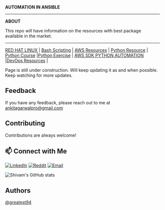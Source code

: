 **AUTOMATION IN ANSIBLE**
______________________________________________________________________________________________________
**ABOUT**

This repo will have information on the resources with best package available in the market.
_______________________________________________________________________________________________________

[RED HAT LINUX](https://github.com/bregman-arie/devops-exercises/blob/master/topics/linux/README.md) | [Bash Scripting](https://github.com/bobbyiliev/introduction-to-bash-scripting) |  [AWS Resources](https://github.com/bregman-arie/devops-exercises/blob/master/topics/aws/README.md)  | [Python Resource](https://github.com/Asabeneh/30-Days-Of-Python)  |  [Python Course](https://github.com/greatest94/python_course_Shivam)  |[Python Exercise](https://github.com/bregman-arie/python-exercises)  | [AWS SDK PYTHON AUTOMATION](https://github.com/boto/boto3)     |[DevOps Resources](https://github.com/bregman-arie/devops-exercises/blob/master/topics/devops/README.md) | 

Page is still under construction. Will keep updating it as and when possible. Keep watching for more updates.

Feedback
--------
If you have any feedback, please reach out to me at ankitagarwalpro@gmail.com

Contributing
-------------
Contributions are always welcome!

## 📫 **Connect with Me**

[![LinkedIn](https://img.shields.io/badge/LinkedIn-0077B5?style=for-the-badge&logo=linkedin&logoColor=white)](https://www.linkedin.com/in/shivam-singh-028b11118/)
[![Reddit](https://img.shields.io/badge/Reddit-FF4500?style=for-the-badge&logo=reddit&logoColor=white)](https://www.reddit.com/user/AutomateWithShivam/)
[![Email](https://img.shields.io/badge/Email-D14836?style=for-the-badge&logo=gmail&logoColor=white)](mailto:greatest94@outlook.com)

![Shivam's GitHub stats](https://github-readme-stats.vercel.app/api?username=Shivam&show_icons=true&theme=radical)

Authors
-------

[@greatest94](https://github.com/greatest94)



